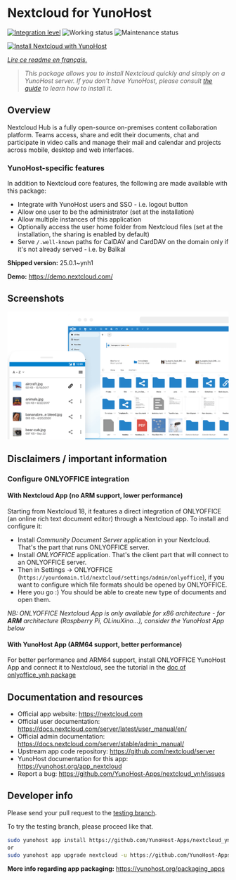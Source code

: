 <!--
N.B.: This README was automatically generated by https://github.com/YunoHost/apps/tree/master/tools/README-generator
It shall NOT be edited by hand.
-->

# Nextcloud for YunoHost

[![Integration level](https://dash.yunohost.org/integration/nextcloud.svg)](https://dash.yunohost.org/appci/app/nextcloud) ![Working status](https://ci-apps.yunohost.org/ci/badges/nextcloud.status.svg) ![Maintenance status](https://ci-apps.yunohost.org/ci/badges/nextcloud.maintain.svg)

[![Install Nextcloud with YunoHost](https://install-app.yunohost.org/install-with-yunohost.svg)](https://install-app.yunohost.org/?app=nextcloud)

*[Lire ce readme en français.](./README_fr.md)*

> *This package allows you to install Nextcloud quickly and simply on a YunoHost server.
If you don't have YunoHost, please consult [the guide](https://yunohost.org/#/install) to learn how to install it.*

## Overview

Nextcloud Hub is a fully open-source on-premises content collaboration platform. Teams access, share and edit their documents, chat and participate in video calls and manage their mail and calendar and projects across mobile, desktop and web interfaces.

### YunoHost-specific features

In addition to Nextcloud core features, the following are made available with
this package:

 * Integrate with YunoHost users and SSO - i.e. logout button
 * Allow one user to be the administrator (set at the installation)
 * Allow multiple instances of this application
 * Optionally access the user home folder from Nextcloud files (set at the installation, the sharing is enabled by default)
 * Serve `/.well-known` paths for CalDAV and CardDAV on the domain only if it's not already served - i.e. by Baïkal


**Shipped version:** 25.0.1~ynh1

**Demo:** https://demo.nextcloud.com/

## Screenshots

![Screenshot of Nextcloud](./doc/screenshots/screenshot.png)

## Disclaimers / important information

### Configure ONLYOFFICE integration

#### With Nextcloud App (no ARM support, lower performance)

Starting from Nextcloud 18, it features a direct integration of ONLYOFFICE (an online rich text document editor) through a Nextcloud app.
To install and configure it:
- Install *Community Document Server* application in your Nextcloud. That's the part that runs ONLYOFFICE server.
- Install *ONLYOFFICE* application. That's the client part that will connect to an ONLYOFFICE server.
- Then in Settings -> ONLYOFFICE (`https://yourdomain.tld/nextcloud/settings/admin/onlyoffice`), if you want to configure which file formats should be opened by ONLYOFFICE.
- Here you go :) You should be able to create new type of documents and open them.

*NB: ONLYOFFICE Nextcloud App is only available for x86 architecture - for **ARM** architecture (Raspberry Pi, OLinuXino...), consider the YunoHost App below*

#### With YunoHost App (ARM64 support, better performance)

For better performance and ARM64 support, install ONLYOFFICE YunoHost App and connect it to Nextcloud, see the tutorial in the [doc of onlyoffice_ynh package](https://github.com/YunoHost-Apps/onlyoffice_ynh/blob/master/README_fr.md#configuration-de-onlyoffice-server)

## Documentation and resources

* Official app website: <https://nextcloud.com>
* Official user documentation: <https://docs.nextcloud.com/server/latest/user_manual/en/>
* Official admin documentation: <https://docs.nextcloud.com/server/stable/admin_manual/>
* Upstream app code repository: <https://github.com/nextcloud/server>
* YunoHost documentation for this app: <https://yunohost.org/app_nextcloud>
* Report a bug: <https://github.com/YunoHost-Apps/nextcloud_ynh/issues>

## Developer info

Please send your pull request to the [testing branch](https://github.com/YunoHost-Apps/nextcloud_ynh/tree/testing).

To try the testing branch, please proceed like that.

``` bash
sudo yunohost app install https://github.com/YunoHost-Apps/nextcloud_ynh/tree/testing --debug
or
sudo yunohost app upgrade nextcloud -u https://github.com/YunoHost-Apps/nextcloud_ynh/tree/testing --debug
```

**More info regarding app packaging:** <https://yunohost.org/packaging_apps>
